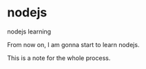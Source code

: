 # nodejs

nodejs learning

From now on, I am gonna start to learn nodejs.

This is a note for the whole process.

